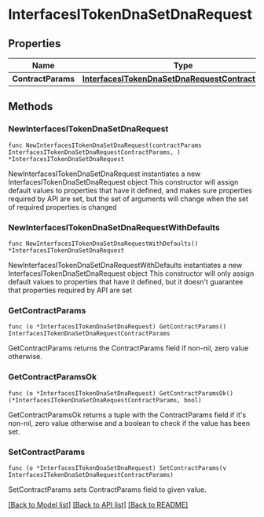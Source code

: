 # InterfacesITokenDnaSetDnaRequest

## Properties

Name | Type | Description | Notes
------------ | ------------- | ------------- | -------------
**ContractParams** | [**InterfacesITokenDnaSetDnaRequestContractParams**](InterfacesITokenDnaSetDnaRequestContractParams.md) |  | 

## Methods

### NewInterfacesITokenDnaSetDnaRequest

`func NewInterfacesITokenDnaSetDnaRequest(contractParams InterfacesITokenDnaSetDnaRequestContractParams, ) *InterfacesITokenDnaSetDnaRequest`

NewInterfacesITokenDnaSetDnaRequest instantiates a new InterfacesITokenDnaSetDnaRequest object
This constructor will assign default values to properties that have it defined,
and makes sure properties required by API are set, but the set of arguments
will change when the set of required properties is changed

### NewInterfacesITokenDnaSetDnaRequestWithDefaults

`func NewInterfacesITokenDnaSetDnaRequestWithDefaults() *InterfacesITokenDnaSetDnaRequest`

NewInterfacesITokenDnaSetDnaRequestWithDefaults instantiates a new InterfacesITokenDnaSetDnaRequest object
This constructor will only assign default values to properties that have it defined,
but it doesn't guarantee that properties required by API are set

### GetContractParams

`func (o *InterfacesITokenDnaSetDnaRequest) GetContractParams() InterfacesITokenDnaSetDnaRequestContractParams`

GetContractParams returns the ContractParams field if non-nil, zero value otherwise.

### GetContractParamsOk

`func (o *InterfacesITokenDnaSetDnaRequest) GetContractParamsOk() (*InterfacesITokenDnaSetDnaRequestContractParams, bool)`

GetContractParamsOk returns a tuple with the ContractParams field if it's non-nil, zero value otherwise
and a boolean to check if the value has been set.

### SetContractParams

`func (o *InterfacesITokenDnaSetDnaRequest) SetContractParams(v InterfacesITokenDnaSetDnaRequestContractParams)`

SetContractParams sets ContractParams field to given value.



[[Back to Model list]](../README.md#documentation-for-models) [[Back to API list]](../README.md#documentation-for-api-endpoints) [[Back to README]](../README.md)


